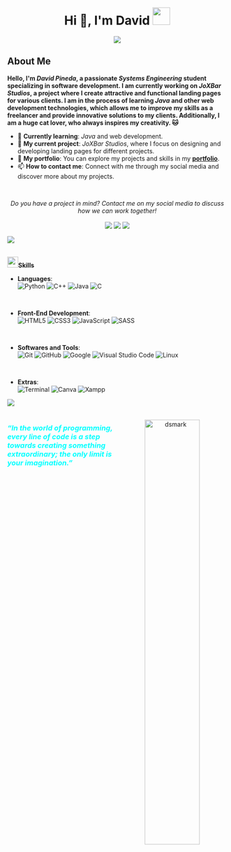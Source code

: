 <h1 align="center">Hi 👋, I'm David <img height="40" src="https://emoji.gg/assets/emoji/7333-parrotdance.gif"></h1>

<p align="center">
  <a href="https://github.com/DenverCoder1/readme-typing-svg"><img src="https://readme-typing-svg.herokuapp.com?font=Time+New+Roman&color=00BFFF&size=25&center=true&vCenter=true&width=600&height=100&lines=%3CSystems+Engineering+Student%2F%3E;%3CAspiring+Full+Stack+Developer%2F%3E;%3CTech+Enthusiast%2F%3E;%3CPassionate+about+Learning%2F%3E;%3CAlways+Improving%2F%3E&background=00000000"></a>
</p>

## <b>About Me</b>

<div align="left">
    <p>
        <strong>
            Hello, I'm <i>David Pineda</i>, a passionate <i>Systems Engineering</i> student specializing in software development. I am currently working on <i>JoXBar Studios</i>, a project where I create attractive and functional landing pages for various clients. I am in the process of learning <i>Java</i> and other web development technologies, which allows me to improve my skills as a freelancer and provide innovative solutions to my clients. Additionally, I am a huge cat lover, who always inspires my creativity. 🐱
        </strong>
    </p>
    <ul>
        <li>🌱 <b>Currently learning</b>: <i>Java</i> and web development.</li>
        <li>🎯 <b>My current project</b>: <i>JoXBar Studios</i>, where I focus on designing and developing landing pages for different projects.</li>
        <li>📁 <b>My portfolio</b>: You can explore my projects and skills in my <a href="https://link-a-tu-curriculum.com" target="_blank"><b>portfolio</b></a>.</li>
        <li>📫 <b>How to contact me</b>: Connect with me through my social media and discover more about my projects.</li>
    </ul>
</div>
<br>
<p align="center">
   <i>Do you have a project in mind? Contact me on my social media to discuss how we can work together!</i>
   <br>	
   <br> 
   <a target="_blank" href="https://www.linkedin.com/in/josue-barrios23"><img src="https://img.shields.io/badge/-LinkedIn-0077B5?style=for-the-badge&logo=Linkedin&logoColor=white"></a>
   <a target="_blank" href="mailto:23josue.barrios@gmail.com"><img src="https://img.shields.io/badge/-Gmail-D14836?style=for-the-badge&logo=Gmail&logoColor=white"></a>
   <a target="_blank" href="https://discord.com/users/986053061418024990"><img src="https://img.shields.io/badge/Discord-7289DA?style=for-the-badge&logo=discord&logoColor=white"></a>
</p>

<img src="https://user-images.githubusercontent.com/73097560/115834477-dbab4500-a447-11eb-908a-139a6edaec5c.gif"><br><br>

<img src="https://media2.giphy.com/media/QssGEmpkyEOhBCb7e1/giphy.gif?cid=ecf05e47a0n3gi1bfqntqmob8g9aid1oyj2wr3ds3mg700bl&rid=giphy.gif" width ="25"><b>Skills</b>
<br>

- **Languages**:<br>
   ![Python](https://img.shields.io/badge/Python-3776AB?style=for-the-badge&logo=python&logoColor=white)
   ![C++](https://img.shields.io/badge/C%2B%2B-00599C?style=for-the-badge&logo=c%2B%2B&logoColor=white)
   ![Java](https://img.shields.io/badge/Java-ED8B00?style=for-the-badge&logo=openjdk&logoColor=white)
   ![C](https://img.shields.io/badge/C-00599C?style=for-the-badge&logo=c&logoColor=white)

<br>
  
- **Front-End Development**:<br>
   ![HTML5](https://img.shields.io/badge/HTML5%20-%23E34F26.svg?style=for-the-badge&logo=html5&logoColor=white)
   ![CSS3](https://img.shields.io/badge/CSS%20-%231572B6.svg?style=for-the-badge&logo=css3&logoColor=white)
   ![JavaScript](https://img.shields.io/badge/JavaScript%20-%23F7DF1E.svg?style=for-the-badge&logo=javascript&logoColor=black)
   ![SASS](https://img.shields.io/badge/SASS-hotpink.svg?style=for-the-badge&logo=SASS&logoColor=white)

<br>

- **Softwares and Tools**:<br>
    ![Git](https://img.shields.io/badge/git-%23F05033.svg?style=for-the-badge&logo=git&logoColor=white)
    ![GitHub](https://img.shields.io/badge/github-%23121011.svg?style=for-the-badge&logo=github&logoColor=white)
    ![Google](https://img.shields.io/badge/google-%234285F4.svg?style=for-the-badge&logo=google&logoColor=white)
    ![Visual Studio Code](https://img.shields.io/badge/Visual%20Studio%20Code-0078d7.svg?style=for-the-badge&logo=visual-studio-code&logoColor=white)
    ![Linux](https://img.shields.io/badge/Linux-FCC624?style=for-the-badge&logo=linux&logoColor=black)

<br>

- **Extras**:<br>
    ![Terminal](https://img.shields.io/badge/Terminal-%23054020?style=for-the-badge&logo=gnu-bash&logoColor=white)
    ![Canva](https://img.shields.io/badge/Canva-%2300C4CC.svg?style=for-the-badge&logo=Canva&logoColor=white)
    ![Xampp](https://img.shields.io/badge/Xampp-F37623?style=for-the-badge&logo=xampp&logoColor=white)

<img src="https://user-images.githubusercontent.com/73097560/115834477-dbab4500-a447-11eb-908a-139a6edaec5c.gif"><br><br>

<p align="center">
   <img alt="dsmark" align="right"  height="50%" width="50%" src="https://c.tenor.com/NzrqQHFBVz8AAAAj/kitty-transparent.gif">
   <h3 style="color: #00FFFF;">
      <i>“In the world of programming, every line of code is a step towards creating something extraordinary; the only limit is your imagination.”</i>
   </h3>
</p>
